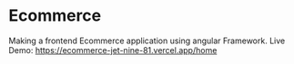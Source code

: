 # Ecommerce
Making a frontend Ecommerce application using angular Framework.
Live Demo: https://ecommerce-jet-nine-81.vercel.app/home
